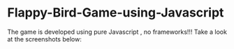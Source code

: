 # Flappy-Bird-Game-using-Javascript

The game is developed using pure Javascript , no frameworks!!!
Take a look at the screenshots below:  
